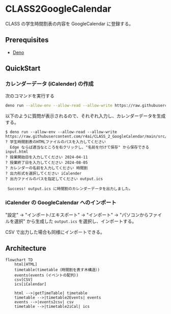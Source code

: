 # CLASS2GoogleCalendar

CLASS の学生時間割表の内容を GoogleCalendar に登録する。

## Prerequisites

- [Deno](https://deno.land/)

## QuickStart

### カレンダーデータ (iCalender) の作成

次のコマンドを実行する

```sh
deno run --allow-env --allow-read --allow-write https://raw.githubusercontent.com/r4ai/CLASS_2_GoogleCalendar/main/src/main.ts
```

以下のように質問が表示されるので、それぞれ入力し、カレンダーデータを生成する。

```
$ deno run --allow-env --allow-read --allow-write https://raw.githubusercontent.com/r4ai/CLASS_2_GoogleCalendar/main/src/main.ts
? 学生時間割表のHTMLファイルのパスを入力してください
  Edge ならば適当なところを右クリックし、"名前を付けて保存" から保存できる input.html
? 授業開始日を入力してください 2024-04-11
? 授業終了日を入力してください 2024-08-05
? カレンダーの名前を入力してください 時間割
? 出力形式を選択してください iCalender
? 出力ファイルのパスを指定してください output.ics

 Success! output.ics に時間割のカレンダーデータを出力しました。
```

### iCalender の GoogleCalendar へのインポート

"設定" → "インポート/エキスポート" → "インポート" → "パソコンからファイルを選択"
から生成した `output.ics` を選択し、インポートする。

CSV で出力した場合も同様にインポートできる。

## Architecture

```mermaid
flowchart TD
    html[HTML]
    timetable(timetable（時間割を表す木構造）)
    events(events（イベントの配列）)
    csv[CSV]
    ics[iCalendar]

    html -->|getTimeTable| timetable
    timetable -->|timetable2Events| events
    events -->|events2csv| csv
    timetable -->|timetable2iCal| ics
```
